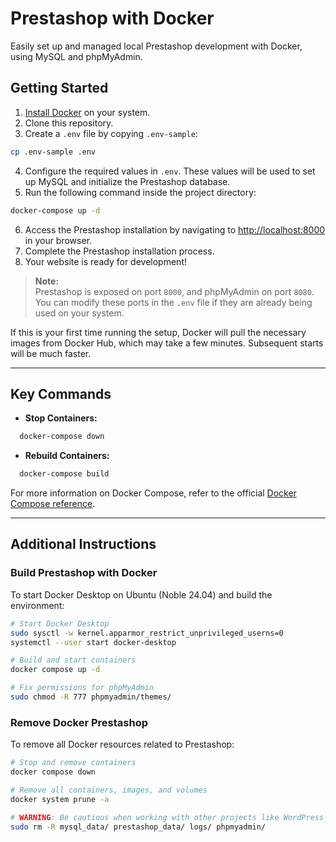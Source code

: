 # Prestashop with Docker

Easily set up and managed local Prestashop development with Docker, using MySQL and phpMyAdmin.

## Getting Started

1. [Install Docker](https://docs.docker.com/get-docker/) on your system.
2. Clone this repository.
3. Create a `.env` file by copying `.env-sample`:
```bash
cp .env-sample .env
```
4. Configure the required values in `.env`. These values will be used to set up MySQL and initialize the Prestashop database.
5. Run the following command inside the project directory:  
```bash
docker-compose up -d
```
6. Access the Prestashop installation by navigating to [http://localhost:8000](http://localhost:8000) in your browser.
7. Complete the Prestashop installation process.
8. Your website is ready for development!

> **Note:**  
> Prestashop is exposed on port `8000`, and phpMyAdmin on port `8080`. You can modify these ports in the `.env` file if they are already being used on your system.

If this is your first time running the setup, Docker will pull the necessary images from Docker Hub, which may take a few minutes. Subsequent starts will be much faster.

---

## Key Commands

- **Stop Containers:**
```bash
  docker-compose down
```
  
- **Rebuild Containers:**
```bash
  docker-compose build
```

For more information on Docker Compose, refer to the official [Docker Compose reference](https://docs.docker.com/compose/reference/).

---

## Additional Instructions

### Build Prestashop with Docker

To start Docker Desktop on Ubuntu (Noble 24.04) and build the environment:

```bash
# Start Docker Desktop
sudo sysctl -w kernel.apparmor_restrict_unprivileged_userns=0
systemctl --user start docker-desktop

# Build and start containers
docker compose up -d

# Fix permissions for phpMyAdmin
sudo chmod -R 777 phpmyadmin/themes/
```

### Remove Docker Prestashop

To remove all Docker resources related to Prestashop:

```bash
# Stop and remove containers
docker compose down

# Remove all containers, images, and volumes
docker system prune -a

# WARNING: Be cautious when working with other projects like WordPress
sudo rm -R mysql_data/ prestashop_data/ logs/ phpmyadmin/
```
